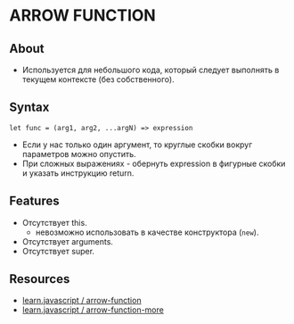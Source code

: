 # ARROW FUNCTION

## About
- Используется для небольшого кода, который следует выполнять в текущем контексте (без собственного).

## Syntax
```
let func = (arg1, arg2, ...argN) => expression
```
- Если у нас только один аргумент, то круглые скобки вокруг параметров можно опустить.
- При сложных выражениях - обернуть expression в фигурные скобки и указать инструкцию return.

## Features
- Отсутствует this.
  - невозможно использовать в качестве конструктора (`new`).
- Отсутствует arguments.
- Отсутствует super.

## Resources
- [learn.javascript / arrow-function](https://learn.javascript.ru/arrow-functions-basics)
- [learn.javascript / arrow-function-more](https://learn.javascript.ru/arrow-functions)